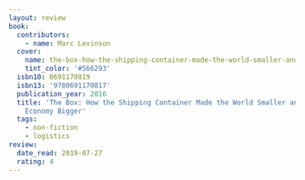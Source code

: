 ```yaml
---
layout: review
book:
  contributors:
    - name: Marc Levinson
  cover:
    name: the-box-how-the-shipping-container-made-the-world-smaller-and-the-world-economy-bigger.jpg
    tint_color: '#566293'
  isbn10: 0691170819
  isbn13: '9780691170817'
  publication_year: 2016
  title: 'The Box: How the Shipping Container Made the World Smaller and the World
    Economy Bigger'
  tags:
    - non-fiction
    - logistics
review:
  date_read: 2019-07-27
  rating: 4
---
```


